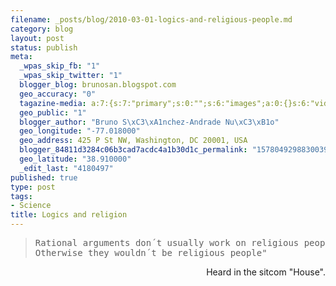 ```yaml
--- 
filename: _posts/blog/2010-03-01-logics-and-religious-people.md
category: blog
layout: post
status: publish
meta: 
  _wpas_skip_fb: "1"
  _wpas_skip_twitter: "1"
  blogger_blog: brunosan.blogspot.com
  geo_accuracy: "0"
  tagazine-media: a:7:{s:7:"primary";s:0:"";s:6:"images";a:0:{}s:6:"videos";a:0:{}s:11:"image_count";s:1:"0";s:6:"author";s:7:"4180497";s:7:"blog_id";s:7:"8438084";s:9:"mod_stamp";s:19:"2011-01-18 19:31:28";}
  geo_public: "1"
  blogger_author: "Bruno S\xC3\xA1nchez-Andrade Nu\xC3\xB1o"
  geo_longitude: "-77.018000"
  geo_address: 425 P St NW, Washington, DC 20001, USA
  blogger_84811d3284c06b3cad7acdc4a1b30d1c_permalink: "1578049298830039525"
  geo_latitude: "38.910000"
  _edit_last: "4180497"
published: true
type: post
tags: 
- Science
title: Logics and religion
---
```

<blockquote>
<pre>Rational arguments don´t usually work on religious people. 
Otherwise they wouldn´t be religious people"</pre>
</blockquote>
<p style="text-align:right;">Heard in the sitcom "House".</p>
